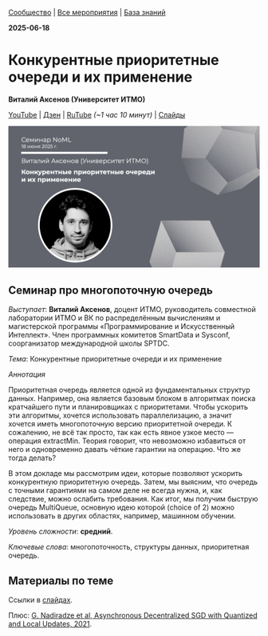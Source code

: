 [Сообщество](/README.RU.md) | [Все мероприятия](/Events.RU.md) | [База знаний](/KB/README.RU.md)

**2025-06-18**

# Конкурентные приоритетные очереди и их применение

**Виталий Аксенов (Университет ИТМО)**

[YouTube](https://youtube.com/live/j72vDJJYq8I) | [Дзен](https://dzen.ru/video/watch/685521d95e09204dabdcfb21) | [RuTube](https://rutube.ru/video/f76ca7e513aab126f6227798dd7a49dd/) *(~1 час 10 минут)* | [Слайды](2025-06-18-Aksenov-MultiQueue.pdf)

![thumbnail](thumbnail.jpeg)

## Семинар про многопоточную очередь

*Выступает*: **Виталий Аксенов**, доцент ИТМО, руководитель совместной лаборатории ИТМО и ВК по распределённым вычислениям и магистерской программы «Программирование и Искусственный Интеллект». Член программных комитетов SmartData и Sysconf, соорганизатор международной школы SPTDC.

*Тема*: Конкурентные приоритетные очереди и их применение

*Аннотация*

Приоритетная очередь является одной из фундаментальных структур данных. Например, она является базовым блоком в алгоритмах поиска кратчайшего пути и планировщиках с приоритетами. Чтобы ускорить эти алгоритмы, хочется использовать параллелизацию, а значит хочется иметь многопоточную версию приоритетной очереди. К сожалению, не всё так просто, так как есть явное узкое место — операция extractMin. Теория говорит, что невозможно избавиться от него и одновременно давать чёткие гарантии на операцию. Что же тогда делать?

В этом докладе мы рассмотрим идеи, которые позволяют ускорить конкурентную приоритетную очередь. Затем, мы выясним, что очередь с точными гарантиями на самом деле не всегда нужна, и, как следствие, можно ослабить требования. Как итог, мы получим быструю очередь MultiQueue, основную идею которой (choice of 2) можно использовать в других областях, например, машинном обучении.

*Уровень сложности*: **средний**.

*Ключевые слова*: многопоточность, структуры данных, приоритетная очередь.

## Материалы по теме

Ссылки в [слайдах](2025-06-18-Aksenov-MultiQueue.pdf).

Плюс: [G. Nadiradze et al, Asynchronous Decentralized SGD with Quantized and Local Updates, 2021](https://proceedings.neurips.cc/paper_files/paper/2021/file/362c99307cdc3f2d8b410652386a9dd1-Paper.pdf).